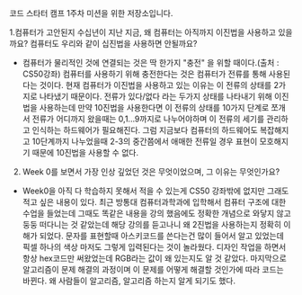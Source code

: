 코드 스타터 캠프 1주차 미션을 위한 저장소입니다.

1.컴퓨터가 고안된지 수십년이 지난 지금, 왜 컴퓨터는 아직까지 이진법을 사용하고 있을까요? 컴퓨터도 우리와 같이 십진법을 사용하면 안될까요?

- 컴퓨터가 물리적인 것에 연결되는 것은 딱 한가지 "충전" 을 위할 때이다.(출처 : CS50강좌)
컴퓨터를 사용하기 위해 충전한다는 것은 컴퓨터가 전류를 통해 사용된다는 것이다.
현재 컴퓨터가 이진법을 사용하고 있는 이유는 이 전류의 상태를 2가지로 나타냈기 때문이다.
전류가 있다/없다 라는 두가지 상태를 나타내기 위해 이진법을 사용하는데 만약 10진법을 사용한다면 이 전류의 상태를 10가지 단계로 쪼개서 전류가 어디까지 왔을때는 0,1...9까지로 나누어야하며 이 전류의 세기를 관리하고 인식하는 하드웨어가 필요해진다. 그럼 지금보다 컴퓨터의 하드웨어도 복잡해지고 10단계까지 나누었을때 2-3의 중간쯤에서 애매한 전류일 경우 표현이 모호해지기 때문에 10진법을 사용할 수 없다.


2. Week 0를 보면서 가장 인상 깊었던 것은 무엇이었으며, 그 이유는 무엇인가요?
- Week0을 아직 다 학습하지 못해서 적을 수 있는게 CS50 강좌밖에 없지만 그래도 적고 싶은 내용이 있다. 최근 방통대 컴퓨터과학과에 입학해서 컴퓨터 구조에 대한 수업을 들었는데 그때도 똑같은 내용을 강의 했음에도 정확한 개념으로 와닿지 않고 둥둥 떠다니는 것 같았는데 해당 강의를 듣고나니 왜 2진법을 사용하는지 정확히 이해가 되었다. 문자를 표현할때 아스키코드를 쓴다는건 많이 들어서 알고 있었는데 픽셀 하나의 색상 마저도 그렇게 입력된다는 것이 놀라웠다. 디자인 작업을 하면서 항상 hex코드만 써왔었는데 RGB라는 값이 왜 있는지도 알 것 같았다. 마지막으로 알고리즘이 문제 해결의 과정이며 이 문제를 어떻게 해결할 것인가에 따라 코드는 바뀐다. 왜 사람들이 알고리즘, 알고리즘 하는지 알게 되기도 했다.